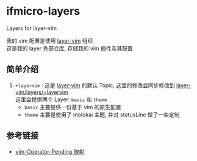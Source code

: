 # ifmicro-layers
Layers for layer-vim

我的 vim 配置是使用 [layer-vim][layer-vim] 组织  
这是我的 layer 外部仓库, 存储我的 vim 插件及其配置  

## 简单介绍

1. `+layervim` : 这是 [layer-vim][layer-vim] 的默认 Topic, 这里的修改会同步修改到 [layer-vim/layers/+layervim][layer-vim/layers/+layervim]  
   这里会提供两个 Layer: `basic` 和 `theme`  
   * `basic` 主要提供一份基于 vim 的原生配置  
   * `theme` 主要是使用了 molokai 主题, 并对 statusLine 做了一些定制  

## 参考链接

* [vim-Operator-Pending 映射
](http://www.kancloud.cn/kancloud/learn-vimscript-the-hard-way/49319)  

[layer-vim]: http://layer-vim.ifmicro.com/
[layer-vim/layers/+layervim]: https://github.com/MwumLi/layer-vim/tree/master/layers/+layervim


